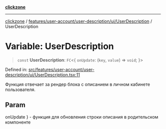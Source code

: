 [**clickzone**](../../../../../../README.md)

***

[clickzone](../../../../../../README.md) / [features/user-account/user-description/ui/UserDescription](../README.md) / UserDescription

# Variable: UserDescription

> `const` **UserDescription**: `FC`\<\{ `onUpdate`: (`key`, `value`) => `void`; \}\>

Defined in: [src/features/user-account/user-description/ui/UserDescription.tsx:11](https://github.com/MaximBri/ClickZone/blob/20f3f0d061a7c50a96ed5bba64acbc325a456072/client/src/features/user-account/user-description/ui/UserDescription.tsx#L11)

Функция отвечает за рендер блока с описанием в личном кабинете пользователя.

## Param

onUpdate } - функция для обновления строки описания в родительском компоненте
